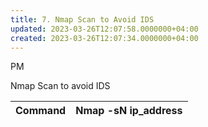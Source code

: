 ```yaml
---
title: 7. Nmap Scan to Avoid IDS
updated: 2023-03-26T12:07:58.0000000+04:00
created: 2023-03-26T12:07:34.0000000+04:00
---
```


PM

Nmap Scan to avoid IDS

| Command | Nmap -sN ip_address |
|---------|---------------------|
